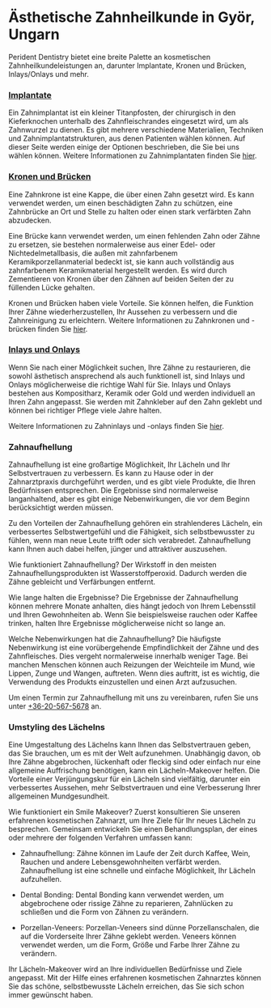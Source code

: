 # Ästhetische Zahnheilkunde in Györ, Ungarn

Perident Dentistry bietet eine breite Palette an kosmetischen Zahnheilkundeleistungen an, darunter Implantate, Kronen und Brücken, Inlays/Onlays und mehr.

### [Implantate](/fogimplantatum-gyor)

Ein Zahnimplantat ist ein kleiner Titanpfosten, der chirurgisch in den Kieferknochen unterhalb des Zahnfleischrandes eingesetzt wird, um als Zahnwurzel zu dienen. Es gibt mehrere verschiedene Materialien, Techniken und Zahnimplantatstrukturen, aus denen Patienten wählen können. Auf dieser Seite werden einige der Optionen beschrieben, die Sie bei uns wählen können. Weitere Informationen zu Zahnimplantaten finden Sie [hier](/fogimplantatum-gyor).

### [Kronen und Brücken](/dental-services/cosmetic-dentistry/crowns-and-bridges-gyor)

Eine Zahnkrone ist eine Kappe, die über einen Zahn gesetzt wird. Es kann verwendet werden, um einen beschädigten Zahn zu schützen, eine Zahnbrücke an Ort und Stelle zu halten oder einen stark verfärbten Zahn abzudecken.

Eine Brücke kann verwendet werden, um einen fehlenden Zahn oder Zähne zu ersetzen, sie bestehen normalerweise aus einer Edel- oder Nichtedelmetallbasis, die außen mit zahnfarbenem Keramikporzellanmaterial bedeckt ist, sie kann auch vollständig aus zahnfarbenem Keramikmaterial hergestellt werden. Es wird durch Zementieren von Kronen über den Zähnen auf beiden Seiten der zu füllenden Lücke gehalten.

Kronen und Brücken haben viele Vorteile. Sie können helfen, die Funktion Ihrer Zähne wiederherzustellen, Ihr Aussehen zu verbessern und die Zahnreinigung zu erleichtern. Weitere Informationen zu Zahnkronen und -brücken finden Sie [hier](/dental-services/cosmetic-dentistry/crowns-and-bridges-gyor).

### [Inlays und Onlays](/dental-services/cosmetic-dentistry/inlays-and-onlays-gyor)
Wenn Sie nach einer Möglichkeit suchen, Ihre Zähne zu restaurieren, die sowohl ästhetisch ansprechend als auch funktionell ist, sind Inlays und Onlays möglicherweise die richtige Wahl für Sie. Inlays und Onlays bestehen aus Kompositharz, Keramik oder Gold und werden individuell an Ihren Zahn angepasst. Sie werden mit Zahnkleber auf den Zahn geklebt und können bei richtiger Pflege viele Jahre halten.

Weitere Informationen zu Zahninlays und -onlays finden Sie [hier](/dental-services/cosmetic-dentistry/inlays-and-onlays-gyor).

### Zahnaufhellung

Zahnaufhellung ist eine großartige Möglichkeit, Ihr Lächeln und Ihr Selbstvertrauen zu verbessern. Es kann zu Hause oder in der Zahnarztpraxis durchgeführt werden, und es gibt viele Produkte, die Ihren Bedürfnissen entsprechen. Die Ergebnisse sind normalerweise langanhaltend, aber es gibt einige Nebenwirkungen, die vor dem Beginn berücksichtigt werden müssen.

Zu den Vorteilen der Zahnaufhellung gehören ein strahlenderes Lächeln, ein verbessertes Selbstwertgefühl und die Fähigkeit, sich selbstbewusster zu fühlen, wenn man neue Leute trifft oder sich verabredet. Zahnaufhellung kann Ihnen auch dabei helfen, jünger und attraktiver auszusehen.

Wie funktioniert Zahnaufhellung? Der Wirkstoff in den meisten Zahnaufhellungsprodukten ist Wasserstoffperoxid. Dadurch werden die Zähne gebleicht und Verfärbungen entfernt.

Wie lange halten die Ergebnisse? Die Ergebnisse der Zahnaufhellung können mehrere Monate anhalten, dies hängt jedoch von Ihrem Lebensstil und Ihren Gewohnheiten ab. Wenn Sie beispielsweise rauchen oder Kaffee trinken, halten Ihre Ergebnisse möglicherweise nicht so lange an.

Welche Nebenwirkungen hat die Zahnaufhellung? Die häufigste Nebenwirkung ist eine vorübergehende Empfindlichkeit der Zähne und des Zahnfleisches. Dies vergeht normalerweise innerhalb weniger Tage. Bei manchen Menschen können auch Reizungen der Weichteile im Mund, wie Lippen, Zunge und Wangen, auftreten. Wenn dies auftritt, ist es wichtig, die Verwendung des Produkts einzustellen und einen Arzt aufzusuchen.

Um einen Termin zur Zahnaufhellung mit uns zu vereinbaren, rufen Sie uns unter <a href="tel:+36-20-567-5678">+36-20-567-5678</a> an.

### Umstyling des Lächelns

Eine Umgestaltung des Lächelns kann Ihnen das Selbstvertrauen geben, das Sie brauchen, um es mit der Welt aufzunehmen. Unabhängig davon, ob Ihre Zähne abgebrochen, lückenhaft oder fleckig sind oder einfach nur eine allgemeine Auffrischung benötigen, kann ein Lächeln-Makeover helfen. Die Vorteile einer Verjüngungskur für ein Lächeln sind vielfältig, darunter ein verbessertes Aussehen, mehr Selbstvertrauen und eine Verbesserung Ihrer allgemeinen Mundgesundheit.

Wie funktioniert ein Smile Makeover? Zuerst konsultieren Sie unseren erfahrenen kosmetischen Zahnarzt, um Ihre Ziele für Ihr neues Lächeln zu besprechen. Gemeinsam entwickeln Sie einen Behandlungsplan, der eines oder mehrere der folgenden Verfahren umfassen kann:

- Zahnaufhellung: Zähne können im Laufe der Zeit durch Kaffee, Wein, Rauchen und andere Lebensgewohnheiten verfärbt werden. Zahnaufhellung ist eine schnelle und einfache Möglichkeit, Ihr Lächeln aufzuhellen.

- Dental Bonding: Dental Bonding kann verwendet werden, um abgebrochene oder rissige Zähne zu reparieren, Zahnlücken zu schließen und die Form von Zähnen zu verändern.

- Porzellan-Veneers: Porzellan-Veneers sind dünne Porzellanschalen, die auf die Vorderseite Ihrer Zähne geklebt werden. Veneers können verwendet werden, um die Form, Größe und Farbe Ihrer Zähne zu verändern.

Ihr Lächeln-Makeover wird an Ihre individuellen Bedürfnisse und Ziele angepasst. Mit der Hilfe eines erfahrenen kosmetischen Zahnarztes können Sie das schöne, selbstbewusste Lächeln erreichen, das Sie sich schon immer gewünscht haben.
